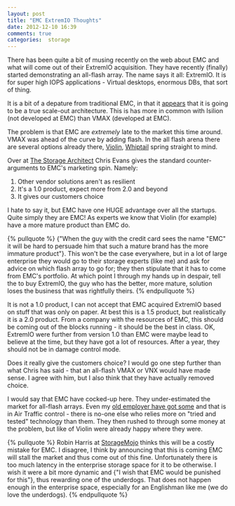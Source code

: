 ```yaml
---
layout: post
title: "EMC ExtremIO Thoughts"
date: 2012-12-10 16:39
comments: true
categories:  storage
---
```

There has been quite a bit of musing recently on the web about EMC and what will come out of their ExtremIO acquisition. They have recently (finally) started demonstrating an all-flash array. The name says it all: ExtremIO. It is for super high IOPS applications - Virtual desktops, enormous DBs, that sort of thing.
<!-- more -->

It is a bit of a depature from traditional EMC, in that it [appears](https://storagenewsletter.com/news/systems/all-ssd-system-from-emc-xtremio-) that it is going to be a true scale-out architecture. This is has more in common with Isilion (not developed at EMC) than VMAX (developed at EMC).

The problem is that EMC are *extremely* late to the market this time around. VMAX was ahead of the curve by adding flash. In the all flash arena there are several options already there, [Violin](https://violin-memory.com), [Whiptail](https://whiptail.com/) spring straight to mind.

Over at [The Storage Architect](https://blog.thestoragearchitect.com/2012/12/10/xtremio-aka-project-x-wheres-the-innovation/) Chris Evans gives the standard counter-arguments to EMC's marketing spin. Namely:

1. Other vendor solutions aren't as resilient
2. It's a 1.0 product, expect more from 2.0 and beyond
3. It gives our customers choice

I hate to say it, but EMC have one HUGE advantage over all the startups. Quite simply they are EMC! As experts we know that Violin (for example) have a more mature product than EMC do.

{% pullquote %}
{"When the guy with the credit card sees the name "EMC" it will be hard to persuade him that such a mature brand has the more immature product"}. This won't be the case everywhere, but in a lot of large enterprise they would go to their storage experts (like me) and ask for advice on which flash array to go for; they then stipulate that it has to come from EMC's portfolio. At which point I through my hands up in despair, tell the to buy ExtremIO, the guy who has the better, more mature, solution loses the business that was rightfully theirs.
{% endpullquote %}

It is not a 1.0 product, I can not accept that EMC acquired ExtremIO based on stuff that was only on paper. At best this is a 1.5 product, but realistically it is a 2.0 product. From a company with the resources of EMC, this should be coming out of the blocks running - it should be the best in class. OK, ExtremIO were further from version 1.0 than EMC were maybe lead to believe at the time, but they have got a lot of resources. After a year, they should not be in damage control mode.

Does it really give the customers choice? I would go one step further than what Chris has said - that an all-flash VMAX or VNX would have made sense. I agree with him, but I also think that they have actually removed choice.

I would say that EMC have cocked-up here. They under-estimated the market for all-flash arrays. Even my [old employer have got some](https://www.violin-memory.com/news/press-releases/nats-selects-violin-memory-flash-storage-for-virtual-desktop-infrastructure/) and that is in Air Traffic control - there is no-one else who relies more on "tried and tested" technology than them. They then rushed to through some money at the problem, but like of Violin were already happy where they were.

{% pullquote %}
Robin Harris at [StorageMojo](https://storagemojo.com/2012/12/05/emcs-xtreme-embarrassment/) thinks this will be a costly mistake for EMC. I disagree, I think by announcing that this is coming EMC will stall the market and thus come out of this fine. Unfortunately there is too much latency in the enterprise storage space for it to be otherwise. I wish it were a bit more dynamic and {"I wish that EMC would be punished for this"}, thus rewarding one of the underdogs. That does not happen enough in the enterprise space, especially for an Englishman like me (we do love the underdogs).
{% endpullquote %}
